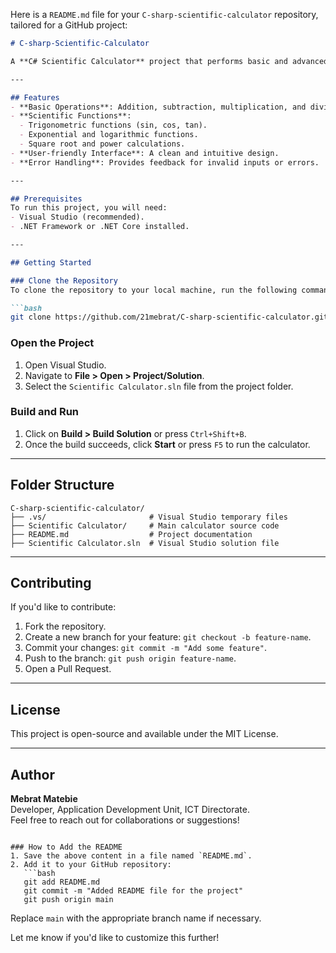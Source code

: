 Here is a `README.md` file for your `C-sharp-scientific-calculator` repository, tailored for a GitHub project:

```markdown
# C-sharp-Scientific-Calculator

A **C# Scientific Calculator** project that performs basic and advanced mathematical operations. This calculator is designed to handle both simple arithmetic and scientific computations.

---

## Features
- **Basic Operations**: Addition, subtraction, multiplication, and division.
- **Scientific Functions**:
  - Trigonometric functions (sin, cos, tan).
  - Exponential and logarithmic functions.
  - Square root and power calculations.
- **User-friendly Interface**: A clean and intuitive design.
- **Error Handling**: Provides feedback for invalid inputs or errors.

---

## Prerequisites
To run this project, you will need:
- Visual Studio (recommended).
- .NET Framework or .NET Core installed.

---

## Getting Started

### Clone the Repository
To clone the repository to your local machine, run the following command:

```bash
git clone https://github.com/21mebrat/C-sharp-scientific-calculator.git
```

### Open the Project
1. Open Visual Studio.
2. Navigate to **File > Open > Project/Solution**.
3. Select the `Scientific Calculator.sln` file from the project folder.

### Build and Run
1. Click on **Build > Build Solution** or press `Ctrl+Shift+B`.
2. Once the build succeeds, click **Start** or press `F5` to run the calculator.

---

## Folder Structure

```plaintext
C-sharp-scientific-calculator/
├── .vs/                       # Visual Studio temporary files
├── Scientific Calculator/     # Main calculator source code
├── README.md                  # Project documentation
├── Scientific Calculator.sln  # Visual Studio solution file
```

---

## Contributing
If you'd like to contribute:
1. Fork the repository.
2. Create a new branch for your feature: `git checkout -b feature-name`.
3. Commit your changes: `git commit -m "Add some feature"`.
4. Push to the branch: `git push origin feature-name`.
5. Open a Pull Request.

---

## License
This project is open-source and available under the MIT License.

---

## Author
**Mebrat Matebie**  
Developer, Application Development Unit, ICT Directorate.  
Feel free to reach out for collaborations or suggestions!
```

### How to Add the README
1. Save the above content in a file named `README.md`.
2. Add it to your GitHub repository:
   ```bash
   git add README.md
   git commit -m "Added README file for the project"
   git push origin main
   ```
   Replace `main` with the appropriate branch name if necessary.

Let me know if you'd like to customize this further!
